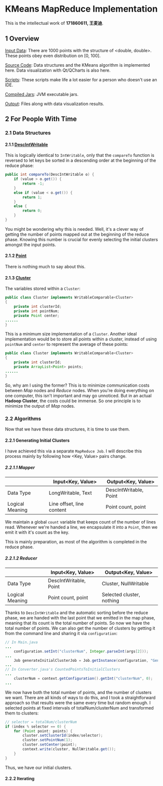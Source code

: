 # KMeans MapReduce Implementation

This is the intellectual work of **171860611, 王麦迪**.

## 1 Overview

[Input Data](input): There are 1000 points with the structure of <double, double>. These points obey even distribution on [0, 100].

[Source Code](code/MapReduce): Data structures and the KMeans algorithm is implemented here. Data visualization with Qt/QCharts is also here.

[Scripts](sbin): These scripts make life a lot easier for a person who doesn't use an IDE.

[Compiled Jars](jar): JVM executable jars.

[Output](output): Files along with data visualization results.

## 2 For People With Time

### 2.1 Data Structures

#### 2.1.1 [DescIntWritable](code/MapReduce/DescIntWritable.java)

This is logically identical to `IntWritable`, only that the `compareTo` function is reversed to let keys be sorted in a descending order at the beginning of the reduce phase:

```java
public int compareTo(DescIntWritable o) {
    if (value > o.get()) {
        return -1;
    }
    else if (value < o.get()) {
        return 1;
    }
    else {
        return 0;
    }
}
```

You might be wondering why this is needed. Well, it's a clever way of getting the number of points mapped out at the beginning of the reduce phase. Knowing this number is crucial for evenly selecting the initial clusters amongst the input points.

#### 2.1.2 [Point](code/MapReduce/Point.java)

There is nothing much to say about this.

#### 2.1.3 [Cluster](code/MapReduce/Cluster.java)

The variables stored within a `Cluster`:

```java
public class Cluster implements WritableComparable<Cluster>
{
    private int clusterId;
    private int pointNum;
    private Point center;
......
}
```

This is a minimum size implementation of a `Cluster`. Another ideal implementation would be to store all points within a cluster, instead of using `pointNum` and `center` to represent the average of these points:

```java
public class Cluster implements WritableComparable<Cluster>
{
    private int clusterId;
    private ArrayList<Point> points;
......
}
```

So, why am I using the former? This is to minimize communication costs between *Map* nodes and *Reduce* nodes. When you're doing everything on one computer, this isn't important and may go unnoticed. But in an actual **Hadoop Cluster**, the costs could be immense. So one principle is to minimize the output of *Map* nodes.

### 2.2 Algorithms

Now that we have these data structures, it is time to use them.

#### 2.2.1 Generating Initial Clusters

I have achieved this via a separate `MapReduce Job`. I will describe this process mainly by following how <Key, Value> pairs change.

##### 2.2.1.1 Mapper

|                 | Input<Key, Value>         | Output<Key, Value>     |
| --------------- | ------------------------- | ---------------------- |
| Data Type       | LongWritable, Text        | DescIntWritable, Point |
| Logical Meaning | Line offset, line content | Point count, point     |

We maintain a global `count` variable that keeps count of the number of lines read. Whenever we're handed a line, we encapsulate it into a `Point`, then we emit it with it's count as the key.

This is mainly preparation, as most of the algorithm is completed in the reduce phase.

##### 2.2.1.2 Reducer

|                 | Input<Key, Value>      | Output<Key, Value>        |
| --------------- | ---------------------- | ------------------------- |
| Data Type       | DescIntWritable, Point | Cluster, NullWritable     |
| Logical Meaning | Point count, point     | Selected cluster, nothing |

Thanks to `DescIntWritable` and the automatic sorting before the reduce phase, we are handed with the last point that we emitted in the map phase, meaning that its count is the total number of points. So now we have the total number of points. We can also get the number of clusters by getting it from the command line and sharing it via `configuration`:

```java
// In Main.java
...
    configuration.setInt("clusterNum", Integer.parseInt(args[2]));
...
    Job generateInitialClusterJob = Job.getInstance(configuration, "Generate Initial Cluster");
...
// In Converter.java's CountedPointsToInitialClusters
...
    clusterNum = context.getConfiguration().getInt("clusterNum", 0);
...
```

We now have both the total number of points, and the number of clusters we want. There are all kinds of ways to do this, and I took a straightforward approach so that results were the same every time but random enough. I selected points at fixed intervals of totalNum/clusterNum and transformed them to clusters:

```java
// selector = totalNum/clusterNum
if (index % selector == 0) {
    for (Point point: points) {
        cluster.setClusterId(index/selector);
        cluster.setPointNum(1);
        cluster.setCenter(point);
        context.write(cluster, NullWritable.get());
    }
}
```

Thus, we have our initial clusters.

#### 2.2.2 Iterating

